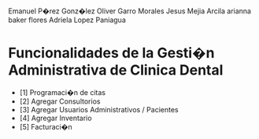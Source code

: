 Emanuel P�rez Gonz�lez
Oliver Garro Morales
Jesus Mejia Arcila
arianna baker flores 
Adriela Lopez Paniagua



# Funcionalidades de la Gesti�n Administrativa de Clinica Dental

- [1] Programaci�n de citas 
- [2] Agregar Consultorios 
- [3] Agregar Usuarios Administrativos / Pacientes 
- [4] Agregar Inventario
- [5] Facturaci�n